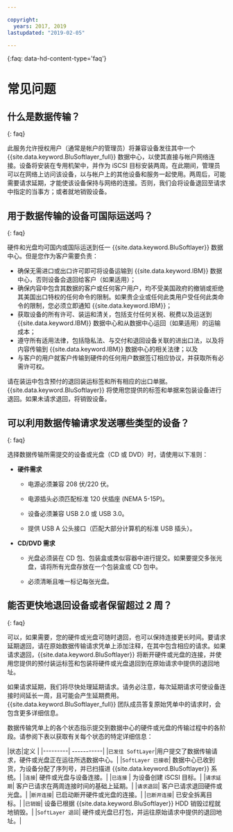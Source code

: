 ```yaml
---

copyright:
  years: 2017, 2019
lastupdated: "2019-02-05"

---
```

{:faq: data-hd-content-type='faq'}

# 常见问题

## 什么是数据传输？
{: faq}

此服务允许授权用户（通常是帐户的管理员）将兼容设备发往其中一个 {{site.data.keyword.BluSoftlayer_full}} 数据中心，以使其直接与帐户网络连接。设备将安装在专用机架中，并作为 iSCSI 目标安装两周。在此期间，管理员可以在网络上访问该设备，以与帐户上的其他设备和服务一起使用。两周后，可能需要请求延期，才能使该设备保持与网络的连接。否则，我们会将设备退回至请求中指定的当事方；或者就地销毁设备。

## 用于数据传输的设备可国际运送吗？
{: faq}

硬件和光盘均可国内或国际运送到任一 {{site.data.keyword.BluSoftlayer}} 数据中心。但是您作为客户需要负责：

- 确保无需进口或出口许可即可将设备运输到 {{site.data.keyword.IBM}} 数据中心，否则设备会退回给客户（如果适用）；
- 确保内容中包含其数据的客户或任何客户用户，均不受美国政府的撤销或拒绝其美国出口特权的任何命令的限制。如果贵企业或任何此类用户受任何此类命令的限制，您必须立即通知 {{site.data.keyword.IBM}}；
- 获取设备的所有许可、装运和清关，包括支付任何关税、税费以及运送到 {{site.data.keyword.IBM}} 数据中心和从数据中心运回（如果适用）的运输成本；
- 遵守所有适用法律，包括隐私法、与交付和退回设备关联的进出口法，以及将内容传输到 {{site.data.keyword.IBM}} 数据中心的相关法律；以及
- 与客户的用户就客户传输到硬件的任何用户数据签订相应协议，并获取所有必需许可权。

请在装运中包含预付的退回装运标签和所有相应的出口单据。{{site.data.keyword.BluSoftlayer}} 将使用您提供的标签和单据来包装设备进行退回。如果未请求退回，将销毁设备。


## 可以利用数据传输请求发送哪些类型的设备？
{: faq}

选择数据传输所需提交的设备或光盘（CD 或 DVD）时，请使用以下准则：

- **硬件需求**

   - 电源必须兼容 208 伏/220 伏。

   - 电源插头必须匹配标准 120 伏插座 (NEMA 5-15P)。

   - 设备必须兼容 USB 2.0 或 USB 3.0。

   - 提供 USB A 公头接口（匹配大部分计算机的标准 USB 插头）。

- **CD/DVD 需求**

   - 光盘必须装在 CD 包、包装盒或类似容器中进行提交。如果要提交多张光盘，请将所有光盘存放在一个包装盒或 CD 包中。

   - 必须清晰且唯一标记每张光盘。

## 能否更快地退回设备或者保留超过 2 周？
{: faq}

可以，如果需要，您的硬件或光盘可随时退回，也可以保持连接更长时间。要请求延期退回，请在原始数据传输请求凭单上添加注释，在其中包含相应的请求。如果请求退回，{{site.data.keyword.BluSoftlayer}} 将断开硬件或光盘的连接，并使用您提供的预付装运标签和包装将硬件或光盘退回到在原始请求中提供的退回地址。

如果请求延期，我们将尽快处理延期请求。请务必注意，每次延期请求可使设备连接时间延长一周，且可能会产生延期费用。{{site.data.keyword.BluSoftlayer_full}} 团队成员答复原始凭单中的请求时，会包含更多详细信息。

数据传输凭单上的各个状态指示提交到数据中心的硬件或光盘的传输过程中的各阶段。请参阅下表以获取有关每个状态的特定详细信息：

|状态|定义
|
|---------| -----------|
|`已发往 SoftLayer`|用户提交了数据传输请求，硬件或光盘正在运往所选数据中心。|
|`SoftLayer 已接收`|	数据中心已收到货，为设备分配了序列号，并已扫描进 {{site.data.keyword.BluSoftlayer}} 系统。|
|`连接`|	硬件或光盘与设备连接。|
|`已连接` |	为设备创建 iSCSI 目标。|
|`请求延期`| 客户已请求在两周连接时间的基础上延期。|
|`请求退回`| 客户已请求退回硬件或光盘。|
|`断开连接`|	已启动断开硬件或光盘的连接。|
|`已断开连接`|	已安全拆离目标。|
|`已销毁`| 设备已根据 {{site.data.keyword.BluSoftlayer}} HDD 销毁过程就地销毁。|
|`SoftLayer 退回`|	硬件或光盘已打包，并运往原始请求中提供的退回地址。|
